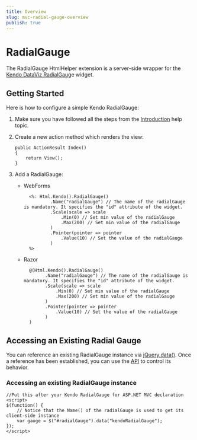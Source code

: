 ```yaml
---
title: Overview
slug: mvc-radial-gauge-overview
publish: true
---
```


# RadialGauge

The RadialGauge HtmlHelper extension is a server-side wrapper for the [Kendo DataViz RadialGaug](http://www.kendoui.com/documentation/dataviz/radial-gauge/overview.aspx)e widget.

## Getting Started

Here is how to configure a simple Kendo RadialGauge:

1.  Make sure you have followed all the steps from the [Introduction](http://www.kendoui.com/documentation/asp-net-mvc/introduction.aspx) help topic.

2.  Create a new action method which renders the view:

        public ActionResult Index()
        {
            return View();
        }
3.  Add a RadialGauge:
    - WebForms

            <%: Html.Kendo().RadialGauge()
                    .Name("radialGauge") // The name of the radialGauge is mandatory. It specifies the "id" attribute of the widget.
                    .Scale(scale => scale
                        .Min(0) // Set min value of the radialGauge
                        .Max(200) // Set min value of the radialGauge
                    )
                    .Pointer(pointer => pointer
                        .Value(10) // Set the value of the radialGauge
                    )
            %>
    - Razor

            @(Html.Kendo().RadialGauge()
                  .Name("radialGauge") // The name of the radialGauge is mandatory. It specifies the "id" attribute of the widget.
                  .Scale(scale => scale
                      .Min(0) // Set min value of the radialGauge
                      .Max(200) // Set min value of the radialGauge
                  )
                  .Pointer(pointer => pointer
                      .Value(10) // Set the value of the radialGauge
                  )
            )

## Accessing an Existing Radial Gauge

You can reference an existing RadialGauge instance via [jQuery.data()](http://api.jquery.com/jQuery.data/).
Once a reference has been established, you can use the [API](http://www.kendoui.com/documentation/dataviz/radial-gauge/methods.aspx) to control its behavior.



### Accessing an existing RadialGauge instance

    //Put this after your Kendo RadialGauge for ASP.NET MVC declaration
    <script>
    $(function() {
        // Notice that the Name() of the radialGauge is used to get its client-side instance
        var gauge = $("#radialGauge").data("kendoRadialGauge");
    });
    </script>

